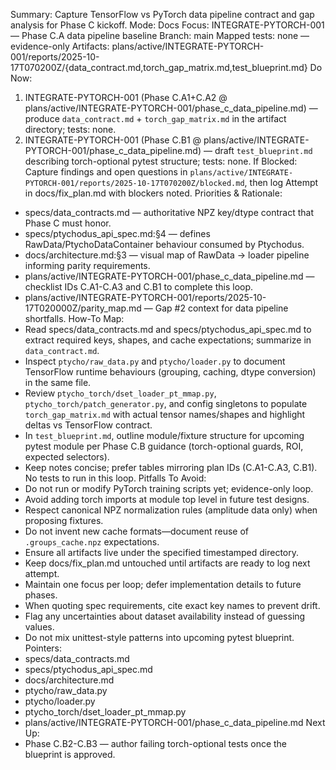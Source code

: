 Summary: Capture TensorFlow vs PyTorch data pipeline contract and gap analysis for Phase C kickoff.
Mode: Docs
Focus: INTEGRATE-PYTORCH-001 — Phase C.A data pipeline baseline
Branch: main
Mapped tests: none — evidence-only
Artifacts: plans/active/INTEGRATE-PYTORCH-001/reports/2025-10-17T070200Z/{data_contract.md,torch_gap_matrix.md,test_blueprint.md}
Do Now:
1. INTEGRATE-PYTORCH-001 (Phase C.A1+C.A2 @ plans/active/INTEGRATE-PYTORCH-001/phase_c_data_pipeline.md) — produce `data_contract.md` + `torch_gap_matrix.md` in the artifact directory; tests: none.
2. INTEGRATE-PYTORCH-001 (Phase C.B1 @ plans/active/INTEGRATE-PYTORCH-001/phase_c_data_pipeline.md) — draft `test_blueprint.md` describing torch-optional pytest structure; tests: none.
If Blocked: Capture findings and open questions in `plans/active/INTEGRATE-PYTORCH-001/reports/2025-10-17T070200Z/blocked.md`, then log Attempt in docs/fix_plan.md with blockers noted.
Priorities & Rationale:
- specs/data_contracts.md — authoritative NPZ key/dtype contract that Phase C must honor.
- specs/ptychodus_api_spec.md:§4 — defines RawData/PtychoDataContainer behaviour consumed by Ptychodus.
- docs/architecture.md:§3 — visual map of RawData → loader pipeline informing parity requirements.
- plans/active/INTEGRATE-PYTORCH-001/phase_c_data_pipeline.md — checklist IDs C.A1-C.A3 and C.B1 to complete this loop.
- plans/active/INTEGRATE-PYTORCH-001/reports/2025-10-17T020000Z/parity_map.md — Gap #2 context for data pipeline shortfalls.
How-To Map:
- Read specs/data_contracts.md and specs/ptychodus_api_spec.md to extract required keys, shapes, and cache expectations; summarize in `data_contract.md`.
- Inspect `ptycho/raw_data.py` and `ptycho/loader.py` to document TensorFlow runtime behaviours (grouping, caching, dtype conversion) in the same file.
- Review `ptycho_torch/dset_loader_pt_mmap.py`, `ptycho_torch/patch_generator.py`, and config singletons to populate `torch_gap_matrix.md` with actual tensor names/shapes and highlight deltas vs TensorFlow contract.
- In `test_blueprint.md`, outline module/fixture structure for upcoming pytest module per Phase C.B guidance (torch-optional guards, ROI, expected selectors).
- Keep notes concise; prefer tables mirroring plan IDs (C.A1-C.A3, C.B1). No tests to run in this loop.
Pitfalls To Avoid:
- Do not run or modify PyTorch training scripts yet; evidence-only loop.
- Avoid adding torch imports at module top level in future test designs.
- Respect canonical NPZ normalization rules (amplitude data only) when proposing fixtures.
- Do not invent new cache formats—document reuse of `.groups_cache.npz` expectations.
- Ensure all artifacts live under the specified timestamped directory.
- Keep docs/fix_plan.md untouched until artifacts are ready to log next attempt.
- Maintain one focus per loop; defer implementation details to future phases.
- When quoting spec requirements, cite exact key names to prevent drift.
- Flag any uncertainties about dataset availability instead of guessing values.
- Do not mix unittest-style patterns into upcoming pytest blueprint.
Pointers:
- specs/data_contracts.md
- specs/ptychodus_api_spec.md
- docs/architecture.md
- ptycho/raw_data.py
- ptycho/loader.py
- ptycho_torch/dset_loader_pt_mmap.py
- plans/active/INTEGRATE-PYTORCH-001/phase_c_data_pipeline.md
Next Up:
- Phase C.B2-C.B3 — author failing torch-optional tests once the blueprint is approved.
